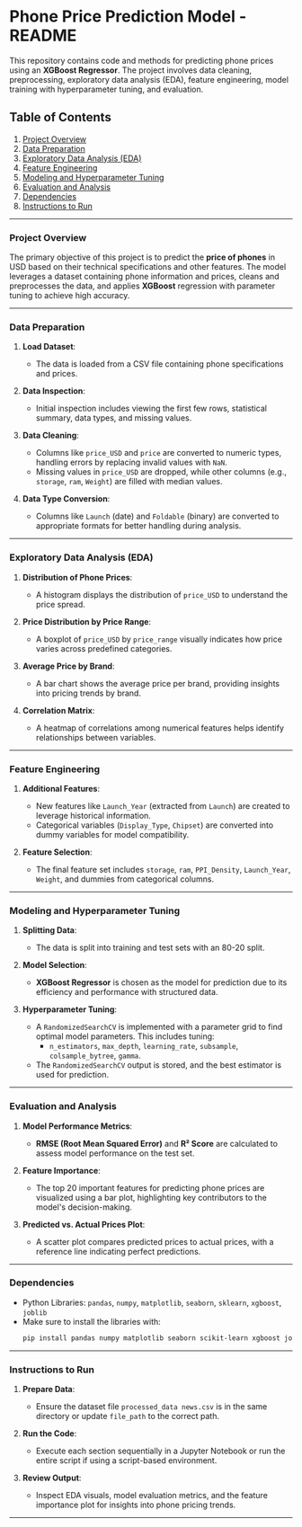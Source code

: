
# Phone Price Prediction Model - README

This repository contains code and methods for predicting phone prices using an **XGBoost Regressor**. The project involves data cleaning, preprocessing, exploratory data analysis (EDA), feature engineering, model training with hyperparameter tuning, and evaluation.

## Table of Contents

1. [Project Overview](#project-overview)
2. [Data Preparation](#data-preparation)
3. [Exploratory Data Analysis (EDA)](#exploratory-data-analysis-eda)
4. [Feature Engineering](#feature-engineering)
5. [Modeling and Hyperparameter Tuning](#modeling-and-hyperparameter-tuning)
6. [Evaluation and Analysis](#evaluation-and-analysis)
7. [Dependencies](#dependencies)
8. [Instructions to Run](#instructions-to-run)

---

### Project Overview

The primary objective of this project is to predict the **price of phones** in USD based on their technical specifications and other features. The model leverages a dataset containing phone information and prices, cleans and preprocesses the data, and applies **XGBoost** regression with parameter tuning to achieve high accuracy.

---

### Data Preparation

1. **Load Dataset**:
   - The data is loaded from a CSV file containing phone specifications and prices.

2. **Data Inspection**:
   - Initial inspection includes viewing the first few rows, statistical summary, data types, and missing values.

3. **Data Cleaning**:
   - Columns like `price_USD` and `price` are converted to numeric types, handling errors by replacing invalid values with `NaN`.
   - Missing values in `price_USD` are dropped, while other columns (e.g., `storage`, `ram`, `Weight`) are filled with median values.

4. **Data Type Conversion**:
   - Columns like `Launch` (date) and `Foldable` (binary) are converted to appropriate formats for better handling during analysis.

---

### Exploratory Data Analysis (EDA)

1. **Distribution of Phone Prices**:
   - A histogram displays the distribution of `price_USD` to understand the price spread.

2. **Price Distribution by Price Range**:
   - A boxplot of `price_USD` by `price_range` visually indicates how price varies across predefined categories.

3. **Average Price by Brand**:
   - A bar chart shows the average price per brand, providing insights into pricing trends by brand.

4. **Correlation Matrix**:
   - A heatmap of correlations among numerical features helps identify relationships between variables.

---

### Feature Engineering

1. **Additional Features**:
   - New features like `Launch_Year` (extracted from `Launch`) are created to leverage historical information.
   - Categorical variables (`Display_Type`, `Chipset`) are converted into dummy variables for model compatibility.

2. **Feature Selection**:
   - The final feature set includes `storage`, `ram`, `PPI_Density`, `Launch_Year`, `Weight`, and dummies from categorical columns.

---

### Modeling and Hyperparameter Tuning

1. **Splitting Data**:
   - The data is split into training and test sets with an 80-20 split.

2. **Model Selection**:
   - **XGBoost Regressor** is chosen as the model for prediction due to its efficiency and performance with structured data.

3. **Hyperparameter Tuning**:
   - A `RandomizedSearchCV` is implemented with a parameter grid to find optimal model parameters. This includes tuning:
     - `n_estimators`, `max_depth`, `learning_rate`, `subsample`, `colsample_bytree`, `gamma`.
   - The `RandomizedSearchCV` output is stored, and the best estimator is used for prediction.

---

### Evaluation and Analysis

1. **Model Performance Metrics**:
   - **RMSE (Root Mean Squared Error)** and **R² Score** are calculated to assess model performance on the test set.

2. **Feature Importance**:
   - The top 20 important features for predicting phone prices are visualized using a bar plot, highlighting key contributors to the model's decision-making.

3. **Predicted vs. Actual Prices Plot**:
   - A scatter plot compares predicted prices to actual prices, with a reference line indicating perfect predictions.

---

### Dependencies

- Python Libraries: `pandas`, `numpy`, `matplotlib`, `seaborn`, `sklearn`, `xgboost`, `joblib`
- Make sure to install the libraries with:
  ```bash
  pip install pandas numpy matplotlib seaborn scikit-learn xgboost joblib
  ```

---

### Instructions to Run

1. **Prepare Data**:
   - Ensure the dataset file `processed_data news.csv` is in the same directory or update `file_path` to the correct path.

2. **Run the Code**:
   - Execute each section sequentially in a Jupyter Notebook or run the entire script if using a script-based environment.

3. **Review Output**:
   - Inspect EDA visuals, model evaluation metrics, and the feature importance plot for insights into phone pricing trends.

---
